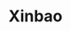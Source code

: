 ---
layout: place
title: "Xinbao"
permalink: /new-york/jamaica/xinbao.html
stateAbbr: NY
stateName: New York
cityName: Jamaica
seo:
  name: "Xinbao"
  type: Restaurant
  links: null
description: "Xinbao serves delicious sushi in Jamaica, New York. Try fresh Japanese dishes for a great dining experience. Available for takeout, delivery, lunch, and dinner."
place_id: ChIJI14DKsFmwokRzOwOx0OfdbM
photos:
  - name: >-
      places/ChIJI14DKsFmwokRzOwOx0OfdbM/photos/AeeoHcKnyOxe8PsBqq7xqChq0CwrpBcCzkyQO_8RichRk2oSAel3ZB4rZCi-ZG_RetCI7jnzdeXW6Yoccqb8r-dXTL4aY8ze0m1YnfnDNA4R8Uyth7NU4TYrRW4GBi2OICysnKhdnPMlJRjFnPHDgOQmWhG0YwtnJ5yBo-atxfr3M3ALWtVMiav-MaWlV8dvXujFRilzbTjsZezfDAsD50gplWxSn7S2o8FrFOGjLOZO6OxkOpaiBAq-P2kiaYofcYkPg1JIcKjC39Ff9ebtorbB-_pW_zQFxAnx0xRbqsQWQj3cDiTr-NF1LENc8N0I0DXlOFV87Pt-WR_2JcnkqFeIwaNJ3dbiaTp5iuWXo77B3bO_aySHiFBEgGlnEckQ8UoZ9s1rQM8N9Tevg6il4VAfy9ndgiXpQZH4pz5uZ9U1jCpLZwc
    widthPx: 1920
    heightPx: 1080
    authorAttributions:
      - displayName: Jephte D. Israel Rene
        uri: https://maps.google.com/maps/contrib/101436200102560726366
        photoUri: >-
          https://lh3.googleusercontent.com/a-/ALV-UjU_fBfey5DTdEE-Ysmr0hQmkYG9DS5z6Zx5soAchr8OsVWBqGM=s100-p-k-no-mo
    flagContentUri: >-
      https://www.google.com/local/imagery/report/?cb_client=maps_api_places.places_api&image_key=!1e10!2sCIHM0ogKEICAgIDx6KKr_AE&hl=en-US
    googleMapsUri: >-
      https://www.google.com/maps/place//data=!3m4!1e2!3m2!1sCIHM0ogKEICAgIDx6KKr_AE!2e10!4m2!3m1!1s0x89c266c12a035e23:0xb3759f43c70eeccc
  - name: >-
      places/ChIJI14DKsFmwokRzOwOx0OfdbM/photos/AeeoHcIMasn1j5q5aRmdBOI32DZqaY94J-HFrhTOB1EoJq-tygTttgxZDpgDaEBt7UnU3HcFdV9NXGH4zNPlELjr2uWHnDBun25JtrMIEVLvoL2mexHQFARc2xSsggexgvBUADJaZJ3TP5WMsOz3Tr4Jbk8phdr_9lqjwRgMnM5enqK5k7_UWM99oSUYhB_VLrzAbMYIyAKS8V1-6YiEUnQ6TDWOYPav1Lk2p8ZjZTRS9yB-ogfmbRUhebOmi0HSCSLCQ7okC9YQRMh6ehQUHFRjyMJolamMu26C1_8XbJKXXySeCjJdwk59jkRvjM2am-GgpDBi9SeHpN65Mc_O0DFo5a6EQEW-jPKHvoAGrjbdMEhllHzDeEUZBQBtzAx3Ga_YQkKg3GHtzcpazBlrSxptW5r7RLpHBZUWM1298lKEx4XRPA
    widthPx: 1080
    heightPx: 1920
    authorAttributions:
      - displayName: leon dong
        uri: https://maps.google.com/maps/contrib/104483978814732667770
        photoUri: >-
          https://lh3.googleusercontent.com/a-/ALV-UjWEUwudBZYI2Gb00QbwWdfCcpDr_KuBLOMgFocZyX665jDVi9k=s100-p-k-no-mo
    flagContentUri: >-
      https://www.google.com/local/imagery/report/?cb_client=maps_api_places.places_api&image_key=!1e10!2sCIHM0ogKEICAgICz3MqFDw&hl=en-US
    googleMapsUri: >-
      https://www.google.com/maps/place//data=!3m4!1e2!3m2!1sCIHM0ogKEICAgICz3MqFDw!2e10!4m2!3m1!1s0x89c266c12a035e23:0xb3759f43c70eeccc
  - name: >-
      places/ChIJI14DKsFmwokRzOwOx0OfdbM/photos/AeeoHcIoIBSaZo7yi8aePC93NGk7A3T7fYNY7q0USgNpEy7UMhDxTF5WCjd3ZWnfCWAhi6fOmQKtYwWvjig3xHUWEDOLCoLs_TNDjQZM0DYzG2Cy5FUr7N_kW5F2JUDSZW_OzV6L6WEhhEk4VtWCl8p2tRrH-sQjyZl4Xrt_ruliokRs8WbTw9fjON0ZrTLBcIMIGCMHj1Op68wZ-rYpKrGAYy-yuZuElHk-txdY-IxSTJwzBlBLvgotzxK5IUa40YCFgNyja5GgW8zx78WriyBfj5hXIt85gLqPpyI3wEzmemavI23L3LkE7fpWqqDNyVNLWnIA8mK1WcwKHmHrHPvL5o4g3Ip_ZLmxpMyQSSIyQKpywRHk0wSgb-pKt-WMjkfCwn4pE9odkuPWAGSFLAm-QqWlVqtsIlQoo4wyoJvcVwletg
    widthPx: 3000
    heightPx: 4000
    authorAttributions:
      - displayName: Darell Blackman
        uri: https://maps.google.com/maps/contrib/104989448294386714538
        photoUri: >-
          https://lh3.googleusercontent.com/a-/ALV-UjVjEozdot_JgGqiUc0cV_zUJm7MLuwUmdFqLD15n5-EOSll5mae=s100-p-k-no-mo
    flagContentUri: >-
      https://www.google.com/local/imagery/report/?cb_client=maps_api_places.places_api&image_key=!1e10!2sCIHM0ogKEICAgIDus6qDYQ&hl=en-US
    googleMapsUri: >-
      https://www.google.com/maps/place//data=!3m4!1e2!3m2!1sCIHM0ogKEICAgIDus6qDYQ!2e10!4m2!3m1!1s0x89c266c12a035e23:0xb3759f43c70eeccc
  - name: >-
      places/ChIJI14DKsFmwokRzOwOx0OfdbM/photos/AeeoHcIiWhMqS2Z82Ml0z8SOG69bjGkN0hpA_dos5RE98OmevzyKE1apqrfi56kT3xTgij0MB2lEEbQB4ROpKoxW5t7HfDQ7OCGWpd9himewqzTHzmQthOlKnHvCzfhGMyhhpHAShzKG2Aad6DNyYtrYCpJp2zgdxaZG7cG4cWl1LP6IsmvUKlEyhkX-hnn7riPwna5nKIrzSDLNxeVPwf6o7fAXBF0aAvKCg2gpejWUEeQVn9YVxRNGt7n0dy6tOz7WoH5qeqaul4I5zBTC9vaJoIHJqdTNZLIg9rVmU9tP5vfUCLXvI5Fb6Mh2gF6QEkfbpwpV_c5JhJjmS76HwxZK1svFKrdwb7VnNXsTxWzXVr_pbprDolQ1fac5OpqdbR0RPjygMvNSgfLp7S09g0q73vYh6bgesZat0IpnjooUoc_UCw
    widthPx: 1572
    heightPx: 2076
    authorAttributions:
      - displayName: ny suits
        uri: https://maps.google.com/maps/contrib/100951283757727677308
        photoUri: >-
          https://lh3.googleusercontent.com/a/ACg8ocLCO9O8RlHvY6i6bLqJBb9Id0St1_3Ou_fNa5aoQHQc664iyA=s100-p-k-no-mo
    flagContentUri: >-
      https://www.google.com/local/imagery/report/?cb_client=maps_api_places.places_api&image_key=!1e10!2sCIHM0ogKEICAgID95_uPfA&hl=en-US
    googleMapsUri: >-
      https://www.google.com/maps/place//data=!3m4!1e2!3m2!1sCIHM0ogKEICAgID95_uPfA!2e10!4m2!3m1!1s0x89c266c12a035e23:0xb3759f43c70eeccc
  - name: >-
      places/ChIJI14DKsFmwokRzOwOx0OfdbM/photos/AeeoHcJNGXSEecdqFLX-porXGoexc_3sbyaM37AohP8E8ya04LheWFHb_98wUq7GRfOgi0DL4MjWpDbH62eX6hhGZW2pBj0GhmFZsCtnpc9aGowDHQ3sK-h6MW0T-O8YTwpEwKCPGlnQ62rEY3-ICKDABErME4fkJtTFCuzWCpEXekBlqiKvuHrhab8ZDOZZ4nPX_CtHlRYvj1_x6q5pWihkMwHT7PP7cRSjOjAgnuA0hnNEreXE1rrOMEINdT2-Dxc_zlF0IgN46oyvhHo1-NtWByYFCYnYoJmyHp2KWo2kygL9Ase2RH6Q_39-DVND_iEdocgG4X0cfV4D59Z9TNIDObFAOgygrgUypMH4evQTfK2LCj73kHYOEwH_wTRJa8x642-ne9GBk2aw08NlPbv-o8NPc2w-ghq8r0qnVMTo4Y4
    widthPx: 1592
    heightPx: 2048
    authorAttributions:
      - displayName: ny suits
        uri: https://maps.google.com/maps/contrib/100951283757727677308
        photoUri: >-
          https://lh3.googleusercontent.com/a/ACg8ocLCO9O8RlHvY6i6bLqJBb9Id0St1_3Ou_fNa5aoQHQc664iyA=s100-p-k-no-mo
    flagContentUri: >-
      https://www.google.com/local/imagery/report/?cb_client=maps_api_places.places_api&image_key=!1e10!2sCIHM0ogKEICAgID95_uPPA&hl=en-US
    googleMapsUri: >-
      https://www.google.com/maps/place//data=!3m4!1e2!3m2!1sCIHM0ogKEICAgID95_uPPA!2e10!4m2!3m1!1s0x89c266c12a035e23:0xb3759f43c70eeccc
  - name: >-
      places/ChIJI14DKsFmwokRzOwOx0OfdbM/photos/AeeoHcKbQQ2gw4sGKzcOWKn9glr6RgiZHIrgAb8z502n4w3e96JonZU7M7tx8cT2miwZ3PUG_9BNR4fTeJ-4fBqult497pREl9LSQXb_dK1B7wAqQc3SppJVne48zsou-H0KJexpO6NBYnspzhGy-0UlzUmuTW0ohK73ECvUH-Nahx9GfbLixKw75WqJtZst5izBvBFw3QuHXLme4Cxz4IrdI9JPoOBP6NcZZ2hmAGRatItQLm5IKcOtQlhDjdYEUXVEkfQfuLdvzkBiDpGjYhkU1cUxwiwPIidamlw8BlDyHDMXGtDF7DGLrx-LIKd5BF4Gk8x4CGxsOtqRmalHDpN7arg9hm9Er8M5T1PFShpI-l6VQQsAEk7ZzMDkeEsWr6fhNgokU9_v7I830rmm9P7P268G4EUUDmuBkRiYh-jPaptVig
    widthPx: 3024
    heightPx: 4032
    authorAttributions:
      - displayName: Elaine Stroughton
        uri: https://maps.google.com/maps/contrib/114792524188713964444
        photoUri: >-
          https://lh3.googleusercontent.com/a-/ALV-UjWT7zo25z4KXdr-UeCWXUiAOeVfbiJ6Jyz827POBzdptuQjrsBbig=s100-p-k-no-mo
    flagContentUri: >-
      https://www.google.com/local/imagery/report/?cb_client=maps_api_places.places_api&image_key=!1e10!2sCIHM0ogKEICAgIDE4YOWXw&hl=en-US
    googleMapsUri: >-
      https://www.google.com/maps/place//data=!3m4!1e2!3m2!1sCIHM0ogKEICAgIDE4YOWXw!2e10!4m2!3m1!1s0x89c266c12a035e23:0xb3759f43c70eeccc
  - name: >-
      places/ChIJI14DKsFmwokRzOwOx0OfdbM/photos/AeeoHcIZ-Yq5vu67hw7FqlboJHc2UgRNo4dxZHqqWma0vMzDzB4g4MvK4xFWmOEUtS3AgMfWM10iix3m98QFMytRONrkIfUot9YsaFw2JIqc_NPzKXVvhI4bDHO6-jrZ-BuVExboRpR2rHiR88AunCtrCLHyeWAanVLN1NaBzpSYQY2L2-vy_7rfW_kTiKKit7rVH41X-bSK7wjOcPH8ZyfJYAOsmFhXbnJ2IEswga7uMBde2P-czxFSD44Sl7uKj-vnMGkz0djnukDVActMB3WLB0UJunAXlKJX70rdlDLQOOQ1p_I0H-D8pp0NxNAoVnIqbC4OWDmqhGcC0YgpIhWsBp1SX2I9mRapXPe5e5atFaaO05o_bPPEhPQvZcx3dQ8nFmczbjnSEVVE5R9H_dqfcFGGnZE_Z7jV9mKAy9QpSLgpfw
    widthPx: 3024
    heightPx: 4032
    authorAttributions:
      - displayName: Elaine Stroughton
        uri: https://maps.google.com/maps/contrib/114792524188713964444
        photoUri: >-
          https://lh3.googleusercontent.com/a-/ALV-UjWT7zo25z4KXdr-UeCWXUiAOeVfbiJ6Jyz827POBzdptuQjrsBbig=s100-p-k-no-mo
    flagContentUri: >-
      https://www.google.com/local/imagery/report/?cb_client=maps_api_places.places_api&image_key=!1e10!2sCIHM0ogKEICAgIDE4YOWfw&hl=en-US
    googleMapsUri: >-
      https://www.google.com/maps/place//data=!3m4!1e2!3m2!1sCIHM0ogKEICAgIDE4YOWfw!2e10!4m2!3m1!1s0x89c266c12a035e23:0xb3759f43c70eeccc
  - name: >-
      places/ChIJI14DKsFmwokRzOwOx0OfdbM/photos/AeeoHcIQAg19OUadswAV4HiR3g5VQY8J-ULV554ncZgpwE4yO4qMm-k-8aNW848Pkv8sMNzxQoBJH4QdyN_L9e9Ef4wZsgjuYG5EdL6Zk7L022x2qJ8GmC29B3tutkmD2EmF_aVKd0lO2x7YeOLAv_EpGb2yUhWjeTaB__HBZqoIpNzJN-JCIsX4qUn0J2bEuPQoG0oJ18IqPPpdvql9wfQLL6rT-q9SqBO4KQRiRjdGs3HtHHecHdo8doYLK7ezACKMD36V-r8Vg1fI7GlxB9V5cC-u2tWBhIOmqxAgWJjUBLWTTrnS_2Mpc2jLlSM5HEocShl9IrDhn2mGzbaLfsSqAR35rw0Opx9cQ1vhaYt6QsQw6D3YoEBUQbOO6Unl4rm1Bk_CQwCqi_hDVUHHWKcgnjsqfiN-tg9Sd_gA3MnguP-dgQ
    widthPx: 4032
    heightPx: 2268
    authorAttributions:
      - displayName: norman jones
        uri: https://maps.google.com/maps/contrib/117112393355190360691
        photoUri: >-
          https://lh3.googleusercontent.com/a-/ALV-UjVvH6azjTqY58xwORA7Qni2CLx4r5FGZa8cvXsgW4FbFvTJPZJbWA=s100-p-k-no-mo
    flagContentUri: >-
      https://www.google.com/local/imagery/report/?cb_client=maps_api_places.places_api&image_key=!1e10!2sCIHM0ogKEICAgICqs6Xhbw&hl=en-US
    googleMapsUri: >-
      https://www.google.com/maps/place//data=!3m4!1e2!3m2!1sCIHM0ogKEICAgICqs6Xhbw!2e10!4m2!3m1!1s0x89c266c12a035e23:0xb3759f43c70eeccc
  - name: >-
      places/ChIJI14DKsFmwokRzOwOx0OfdbM/photos/AeeoHcLI2PWPRC0KSFbJ1GTm4-QAr7u5Q_bPuwpwi-CfSCo8NlJqlVEiYFLz0PYL7Q7QQUfeJHLPBD8T5IppU8appS2DSUxrQ4_obx8E-qi7xpXOS7AcfIwi43I7-EdVcwgRZDAh96G9nrFljblFJWgRQ_dVS2sU6Y8Oow0IAeJUmNFt8jG6Sgdziwxd2s_VotnMGnh5oYJmEU8Mxlh16MvrHwoEXD9tELq1HI3JAcWSDxvVGw1VblOlGPuQpe0ZnlAXOwknBlXPprvu0gUojbsmZB_tggVX_RyqSaLdRxBeEOD-l6XchVTnJ4-k9aLAeP3VqUvNNdoTp3QThI9qy4wdMBl8Y6h5iVGhUo_y4A6yDe8Y9Q_QWqQZH6GFg0qdLBplItK_76Yag4PiLOs5OLJ9Ak1jEUfXSj7xucQBXYuIHHz1-A
    widthPx: 3000
    heightPx: 4000
    authorAttributions:
      - displayName: Darell Blackman
        uri: https://maps.google.com/maps/contrib/104989448294386714538
        photoUri: >-
          https://lh3.googleusercontent.com/a-/ALV-UjVjEozdot_JgGqiUc0cV_zUJm7MLuwUmdFqLD15n5-EOSll5mae=s100-p-k-no-mo
    flagContentUri: >-
      https://www.google.com/local/imagery/report/?cb_client=maps_api_places.places_api&image_key=!1e10!2sCIHM0ogKEICAgIDus6qDCQ&hl=en-US
    googleMapsUri: >-
      https://www.google.com/maps/place//data=!3m4!1e2!3m2!1sCIHM0ogKEICAgIDus6qDCQ!2e10!4m2!3m1!1s0x89c266c12a035e23:0xb3759f43c70eeccc
  - name: >-
      places/ChIJI14DKsFmwokRzOwOx0OfdbM/photos/AeeoHcLxtgdyx4QCeemup0JCG68nqak997iMS9S5VU-UkizyQT_eKgr65L_PYTgl5471eiud-D_3li-OL6z8ij7hmwK32oK9VtGFvtVlj3-jSv4wciCnAegKJBccB1QmrBxECBL14g3mnivCEV3tabi4nqLbk7gytnPZUU7NJoub7d2pesJGcDAW1Q2wt6hsw4z4HuksRH_P_s0xR5xSqYw1Sh_dy8_AZ3EPBHxE4xFohevAeT_HgD2kcXxXWuOVKLEGh_Zv0i9L4IYMJJkhfSl0-Bx7YYC91yAWB7CnMSnddudh1XYWsw0FK11ekhPu-KIJb-3BBZfz5tWm1QTdkeS7NkWxeU9K1_rS6h6No0asgK3DPZ9eAN26e2zoKG2CQt1pjTv-OWkMlbciBx_b3eDq64lzAaEHdqoKff4EUUzRntIzrCY
    widthPx: 2448
    heightPx: 3264
    authorAttributions:
      - displayName: Tongy Lu
        uri: https://maps.google.com/maps/contrib/102420894585078102813
        photoUri: >-
          https://lh3.googleusercontent.com/a/ACg8ocIvfMrGDKtnU2ujQABG43aNkk8Rp01NikPPPgUWBz2EenNReQ=s100-p-k-no-mo
    flagContentUri: >-
      https://www.google.com/local/imagery/report/?cb_client=maps_api_places.places_api&image_key=!1e10!2sCIHM0ogKEICAgIC4w5mDowE&hl=en-US
    googleMapsUri: >-
      https://www.google.com/maps/place//data=!3m4!1e2!3m2!1sCIHM0ogKEICAgIC4w5mDowE!2e10!4m2!3m1!1s0x89c266c12a035e23:0xb3759f43c70eeccc
address: 13742 Guy R Brewer Blvd, Jamaica, NY 11434, USA
street: 13742 Guy R Brewer Blvd
city: Jamaica
state: NY
zip: '11434'
country: USA
neighborhood: Jamaica
latitude: '40.670916'
longitude: '-73.774127'
accessibility_options: null
business_status: OPERATIONAL
name: Xinbao
google_maps_links:
  directionsUri: >-
    https://www.google.com/maps/dir//''/data=!4m7!4m6!1m1!4e2!1m2!1m1!1s0x89c266c12a035e23:0xb3759f43c70eeccc!3e0
  placeUri: https://maps.google.com/?cid=12931417018515516620
  writeAReviewUri: >-
    https://www.google.com/maps/place//data=!4m3!3m2!1s0x89c266c12a035e23:0xb3759f43c70eeccc!12e1
  reviewsUri: >-
    https://www.google.com/maps/place//data=!4m4!3m3!1s0x89c266c12a035e23:0xb3759f43c70eeccc!9m1!1b1
  photosUri: >-
    https://www.google.com/maps/place//data=!4m3!3m2!1s0x89c266c12a035e23:0xb3759f43c70eeccc!10e5
primary_type: Chinese Restaurant
opening_hours:
  regular: null
  current: null
secondary_opening_hours:
  regular:
    weekdayDescriptions: null
    type: null
  current:
    weekdayDescriptions: null
    type: null
phone: (718) 977-8989
price_level: PRICE_LEVEL_INEXPENSIVE
price_range: null
rating: '3.6'
rating_count: 136
website: null
reviews:
  - name: >-
      places/ChIJI14DKsFmwokRzOwOx0OfdbM/reviews/ChdDSUhNMG9nS0VJQ0FnSUN2cXVTWXV3RRAB
    relativePublishTimeDescription: 4 months ago
    rating: 1
    text:
      text: >-
        Was trying to order delivery she said it's out of range but I told her
        is 5min away. She acted like she couldn't  put a dam adress down.
        Pretended not to know. Simplest thing to do I had to say it 7 times even
        said it very slowly. I just hang up but hey I hope this present was
        worth it.
      languageCode: en
    originalText:
      text: >-
        Was trying to order delivery she said it's out of range but I told her
        is 5min away. She acted like she couldn't  put a dam adress down.
        Pretended not to know. Simplest thing to do I had to say it 7 times even
        said it very slowly. I just hang up but hey I hope this present was
        worth it.
      languageCode: en
    authorAttribution:
      displayName: Orlando Florida
      uri: https://www.google.com/maps/contrib/108013170907621576723/reviews
      photoUri: >-
        https://lh3.googleusercontent.com/a/ACg8ocLai8eJQOgPS_1_ayiIdzr55LP26OsW9c3RPoR43chj2Dn_5g=s128-c0x00000000-cc-rp-mo
    publishTime: '2024-12-10T01:49:49.218145Z'
    flagContentUri: >-
      https://www.google.com/local/review/rap/report?postId=ChdDSUhNMG9nS0VJQ0FnSUN2cXVTWXV3RRAB&d=17924085&t=1
    googleMapsUri: >-
      https://www.google.com/maps/reviews/data=!4m6!14m5!1m4!2m3!1sChdDSUhNMG9nS0VJQ0FnSUN2cXVTWXV3RRAB!2m1!1s0x89c266c12a035e23:0xb3759f43c70eeccc
  - name: >-
      places/ChIJI14DKsFmwokRzOwOx0OfdbM/reviews/ChdDSUhNMG9nS0VJQ0FnTURBMjlDSXFBRRAB
    relativePublishTimeDescription: 2 months ago
    rating: 1
    text:
      text: >-
        Delivery took more than an hour!!!! Not good service AT ALL!! It’s very
        unfortunate because the food is very tasty!l but this makes me want to
        not order from here ever again!!
      languageCode: en
    originalText:
      text: >-
        Delivery took more than an hour!!!! Not good service AT ALL!! It’s very
        unfortunate because the food is very tasty!l but this makes me want to
        not order from here ever again!!
      languageCode: en
    authorAttribution:
      displayName: CELESTIALBEAUTY_BYADILAH
      uri: https://www.google.com/maps/contrib/114216622886016103302/reviews
      photoUri: >-
        https://lh3.googleusercontent.com/a-/ALV-UjUbA0tC-CObr9S3nkGwW716hgY3BghmscU23xT7KKxZfDHn0U9l=s128-c0x00000000-cc-rp-mo
    publishTime: '2025-02-12T02:54:53.145639Z'
    flagContentUri: >-
      https://www.google.com/local/review/rap/report?postId=ChdDSUhNMG9nS0VJQ0FnTURBMjlDSXFBRRAB&d=17924085&t=1
    googleMapsUri: >-
      https://www.google.com/maps/reviews/data=!4m6!14m5!1m4!2m3!1sChdDSUhNMG9nS0VJQ0FnTURBMjlDSXFBRRAB!2m1!1s0x89c266c12a035e23:0xb3759f43c70eeccc
  - name: >-
      places/ChIJI14DKsFmwokRzOwOx0OfdbM/reviews/ChZDSUhNMG9nS0VJQ0FnSUR4Nk1LSGJREAE
    relativePublishTimeDescription: a year ago
    rating: 1
    text:
      text: >-
        Explain to me how  I said plain broccoli  with a side of sesame chicken,
        and my food comes with  full rice. I used to love this place but only
        thing  they care about is the money nothing
      languageCode: en
    originalText:
      text: >-
        Explain to me how  I said plain broccoli  with a side of sesame chicken,
        and my food comes with  full rice. I used to love this place but only
        thing  they care about is the money nothing
      languageCode: en
    authorAttribution:
      displayName: Jephte D. Israel Rene
      uri: https://www.google.com/maps/contrib/101436200102560726366/reviews
      photoUri: >-
        https://lh3.googleusercontent.com/a-/ALV-UjU_fBfey5DTdEE-Ysmr0hQmkYG9DS5z6Zx5soAchr8OsVWBqGM=s128-c0x00000000-cc-rp-mo-ba2
    publishTime: '2023-05-31T20:46:31.102505Z'
    flagContentUri: >-
      https://www.google.com/local/review/rap/report?postId=ChZDSUhNMG9nS0VJQ0FnSUR4Nk1LSGJREAE&d=17924085&t=1
    googleMapsUri: >-
      https://www.google.com/maps/reviews/data=!4m6!14m5!1m4!2m3!1sChZDSUhNMG9nS0VJQ0FnSUR4Nk1LSGJREAE!2m1!1s0x89c266c12a035e23:0xb3759f43c70eeccc
  - name: >-
      places/ChIJI14DKsFmwokRzOwOx0OfdbM/reviews/ChdDSUhNMG9nS0VJQ0FnSURoOUo2MnV3RRAB
    relativePublishTimeDescription: 2 years ago
    rating: 4
    text:
      text: >-
        Xin Bao is my local Chinese takeout spot & I order nearly every day for
        lunch.

        The veggies have great variety and are never overcooked, the "House"
        brown sauce isn't too salty, & the protein always tastes great!

        My 2 favorites are the shrimp with broccoli & the beef with mixed
        veggies (they also offer "Chinese veggies" as an option, always clarify
        which one you want). Sometimes I order my special: beef with onions and
        mushrooms (not on the menu).

        Xin Bao is reasonably priced, though they have a slightly more expensive
        dinner menu.

        I always get the hot mustard & "duck sauce"

        and egg roll with my meal.

        Politeness goes a long way, treating the people at the window
        respectfully & politely has never caused any issues for me with their
        customer service or willingness to make changes to the food I order.


        Food 4.5/5

        Service 4/5

        Ease of ordering 5/5

        Menu options 4.7/5


        **I recommend calling your order in first & having them confirm it.
      languageCode: en
    originalText:
      text: >-
        Xin Bao is my local Chinese takeout spot & I order nearly every day for
        lunch.

        The veggies have great variety and are never overcooked, the "House"
        brown sauce isn't too salty, & the protein always tastes great!

        My 2 favorites are the shrimp with broccoli & the beef with mixed
        veggies (they also offer "Chinese veggies" as an option, always clarify
        which one you want). Sometimes I order my special: beef with onions and
        mushrooms (not on the menu).

        Xin Bao is reasonably priced, though they have a slightly more expensive
        dinner menu.

        I always get the hot mustard & "duck sauce"

        and egg roll with my meal.

        Politeness goes a long way, treating the people at the window
        respectfully & politely has never caused any issues for me with their
        customer service or willingness to make changes to the food I order.


        Food 4.5/5

        Service 4/5

        Ease of ordering 5/5

        Menu options 4.7/5


        **I recommend calling your order in first & having them confirm it.
      languageCode: en
    authorAttribution:
      displayName: Tori Collins
      uri: https://www.google.com/maps/contrib/111137931612782985445/reviews
      photoUri: >-
        https://lh3.googleusercontent.com/a-/ALV-UjXupbt6goSfOKvdkTFJCCVn3Niz-o7ursIBA-IigIA0m3PO354l=s128-c0x00000000-cc-rp-mo-ba3
    publishTime: '2023-03-02T19:17:02.858818Z'
    flagContentUri: >-
      https://www.google.com/local/review/rap/report?postId=ChdDSUhNMG9nS0VJQ0FnSURoOUo2MnV3RRAB&d=17924085&t=1
    googleMapsUri: >-
      https://www.google.com/maps/reviews/data=!4m6!14m5!1m4!2m3!1sChdDSUhNMG9nS0VJQ0FnSURoOUo2MnV3RRAB!2m1!1s0x89c266c12a035e23:0xb3759f43c70eeccc
  - name: >-
      places/ChIJI14DKsFmwokRzOwOx0OfdbM/reviews/ChZDSUhNMG9nS0VJQ0FnSUNIb0lEVEh3EAE
    relativePublishTimeDescription: 7 months ago
    rating: 1
    text:
      text: >-
        This local Chinese restaurant is the WORSE! Last summer 2023 the entire
        restaurant repped of a fowl smell, seriously unbearable. I refused to
        accept my pick up order that day after encountering those conditions. I
        just thought… maybe the  garbage just wasn’t taken out but I didn’t want
        to chance it because the smell was potent. This restaurant called me
        harassing me trying to force me to come back, pick up and pay for the
        order. I tried to politely remind them that I am a long term customer
        and I didn’t  feel comfortable with what they were asking of me. But I
        was also still trying to assure them that I’d be willing to support them
        and buy food once the smell cleans up. After that conversation my number
        was flagged and banned i have only been able to order delivery or pick
        up items from my boyfriends phone number. After a year of being
        discriminated against I’ve decided I will NEVER be supporting such an
        unprofessional business again!
      languageCode: en
    originalText:
      text: >-
        This local Chinese restaurant is the WORSE! Last summer 2023 the entire
        restaurant repped of a fowl smell, seriously unbearable. I refused to
        accept my pick up order that day after encountering those conditions. I
        just thought… maybe the  garbage just wasn’t taken out but I didn’t want
        to chance it because the smell was potent. This restaurant called me
        harassing me trying to force me to come back, pick up and pay for the
        order. I tried to politely remind them that I am a long term customer
        and I didn’t  feel comfortable with what they were asking of me. But I
        was also still trying to assure them that I’d be willing to support them
        and buy food once the smell cleans up. After that conversation my number
        was flagged and banned i have only been able to order delivery or pick
        up items from my boyfriends phone number. After a year of being
        discriminated against I’ve decided I will NEVER be supporting such an
        unprofessional business again!
      languageCode: en
    authorAttribution:
      displayName: Chrysanthea Yarborough
      uri: https://www.google.com/maps/contrib/117685562226286573269/reviews
      photoUri: >-
        https://lh3.googleusercontent.com/a-/ALV-UjWJylwDHvcSlmSEfo3zeiFPm5gVXAkfN8z1S81vqN97fcWOPRvo=s128-c0x00000000-cc-rp-mo
    publishTime: '2024-08-30T19:18:49.442061Z'
    flagContentUri: >-
      https://www.google.com/local/review/rap/report?postId=ChZDSUhNMG9nS0VJQ0FnSUNIb0lEVEh3EAE&d=17924085&t=1
    googleMapsUri: >-
      https://www.google.com/maps/reviews/data=!4m6!14m5!1m4!2m3!1sChZDSUhNMG9nS0VJQ0FnSUNIb0lEVEh3EAE!2m1!1s0x89c266c12a035e23:0xb3759f43c70eeccc
parking_options: null
payment_options: null
allow_dogs: null
curbside_pickup: null
delivery: true
dine_in: null
good_for_children: null
good_for_groups: null
good_for_sports: false
live_music: false
menu_for_children: false
outdoor_seating: false
reservable: false
restroom: false
serves_beer: null
serves_breakfast: null
serves_brunch: false
serves_cocktails: null
serves_coffee: false
serves_dinner: true
serves_dessert: false
serves_lunch: true
serves_vegetarian_food: null
serves_wine: null
takeout: true
summary: null

---